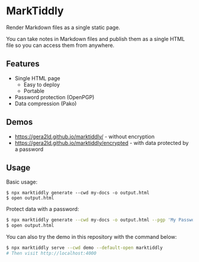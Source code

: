 # MarkTiddly

Render Markdown files as a single static page.

You can take notes in Markdown files and publish them as a single HTML file so you can access them from anywhere.

## Features

- Single HTML page
  - Easy to deploy
  - Portable
- Password protection (OpenPGP)
- Data compression (Pako)

## Demos

- https://gera2ld.github.io/marktiddly/ - without encryption
- https://gera2ld.github.io/marktiddly/encrypted - with data protected by a password

## Usage

Basic usage:

```base
$ npx marktiddly generate --cwd my-docs -o output.html
$ open output.html
```

Protect data with a password:

```bash
$ npx marktiddly generate --cwd my-docs -o output.html --pgp 'My Password' --pgp-hint 'Ask Mom for the password'
$ open output.html
```

You can also try the demo in this repository with the command below:

```bash
$ npx marktiddly serve --cwd demo --default-open marktiddly
# Then visit http://localhost:4000
```
